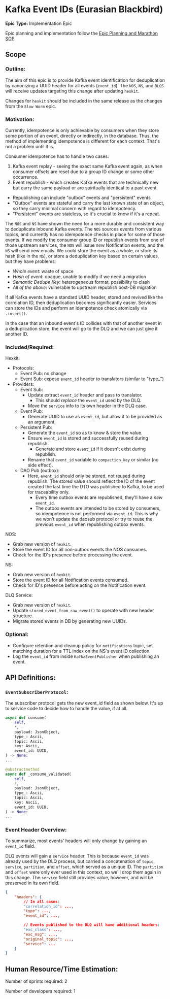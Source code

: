 # Kafka Event IDs (Eurasian Blackbird)
**Epic Type:** Implementation Epic

Epic planning and implementation follow the
[Epic Planning and Marathon SOP](https://docs.ghga-dev.de/main/sops/sop001_epic_planning.html).


## Scope
### Outline:
The aim of this epic is to provide Kafka event identification for deduplication by
canonizing a UUID header for all events (`event_id`). The `NOS`, `NS`, and `DLQS` will
receive updates targeting this change after updating `hexkit`.

Changes for `hexkit` should be included in the same release as the changes from the
`Slow Worm` epic.

### Motivation:
Currently, idempotence is only achievable
by consumers when they store some portion of an event, directly or indirectly,
in the database. Thus, the method of implementing idempotence is different for each
context. That's not a problem until it is.

Consumer idempotence has to handle two cases:
1. Kafka event replay - seeing the exact same Kafka event again, as when consumer offsets are reset due to a group ID change or some other occurrence.
2. Event republish - which creates Kafka events that are technically new but carry
the same payload or are spiritually identical to a past event.
- Republishing can include "outbox" events and "persistent" events
- "Outbox" events are stateful and carry the last known state of an object, so they
  carry minimal concern with regard to idempotency.
- "Persistent" events are stateless, so it's crucial to know if it's a repeat.

The `NOS` and `NS` have shown the need
for a more durable and consistent way to deduplicate inbound Kafka events. The `NOS`
sources events from various topics, and currently has no idempotence checks in place
for some of those events. If we modify the consumer group ID or republish events from
one of those upstream services, the `NOS` will issue *new* Notification events, and
the `NS` will send new emails. We could store the event as a whole, or store its hash
(like in the `NS`), or store a deduplication key based on certain values, but they
have problems:
- *Whole event*: waste of space
- *Hash of event*: opaque, unable to modify if we need a migration
- *Semantic Dedupe Key*: heterogeneous format, possibility to clash
- *All of the above*: vulnerable to upstream republish post-DB migration

If all Kafka events have a standard UUID header, stored and revived like the
correlation ID, then deduplication becomes significantly easier. Services can store
the IDs and perform an idempotence check atomically via `.insert()`.

In the case that an inbound event's ID collides with that of another event in a
deduplication store, the event will go to the DLQ and we can just give it another ID.

### Included/Required:
Hexkit:
- Protocols:
  - Event Pub: no change
  - Event Sub: expose `event_id` header to translators (similar to "type_")
- Providers:
  - Event Sub: 
    - Update extract `event_id` header and pass to translator.
      - This should *replace* the `event_id` used by the DLQ.
    - Move the `service` info to its own header in the DLQ case.
  - Event Pub:
    - Generate UUID to use as `event_id`, but allow it to be provided as an argument.
  - Persistent Pub:
    - Generate the `event_id` so as to know & store the value.
    - Ensure `event_id` is stored and successfully reused during republish.
      - Generate and store `event_id` if it doesn't exist during republish.
    - Rename that `event_id` variable to `compaction_key` or similar (no side effect).
  - DAO Pub (outbox):
    - Here, `event_id` should only be stored, not reused during republish. The stored
      value should reflect the ID of the event created the last time the DTO was 
      published to Kafka, to be used for traceability only.
      - Every time outbox events are republished, they'll have a *new* `event_id`.
      - The outbox events are intended to be stored by consumers, so idempotence
        is not performed via `event_id`. This is why we won't update the daosub
        protocol or try to reuse the previous `event_id` when republishing outbox
        events.

NOS:
- Grab new version of `hexkit`.
- Store the event ID for all non-outbox events the NOS consumes.
- Check for the ID's presence before processing the event.

NS:
- Grab new version of `hexkit`.
- Store the event ID for all Notification events consumed.
- Check for ID's presence before acting on the Notification event.

DLQ Service:
- Grab new version of `hexkit`.
- Update `stored_event_from_raw_event()` to operate with new header structure.
- Migrate stored events in DB by generating new UUIDs.


### Optional:
- Configure retention and cleanup policy for `notifications` topic, set matching 
  duration for a TTL index on the NS's event ID collection.
- Log the `event_id` from inside `KafkaEventPublisher` when publishing an event.


## API Definitions:

### `EventSubscriberProtocol`:

The subscriber protocol gets the new event_id field as shown below. It's up to service
code to decide how to handle the value, if at all.

```python
async def consume(
    self,
    *,
    payload: JsonObject,
    type_: Ascii,
    topic: Ascii,
    key: Ascii,
    event_id: UUID,
) -> None:
...

@abstractmethod
async def _consume_validated(
    self,
    *,
    payload: JsonObject,
    type_: Ascii,
    topic: Ascii,
    key: Ascii,
    event_id: UUID,
) -> None:
...
```


### Event Header Overview:

To summarize, most events' headers will only change by gaining an `event_id` field.

DLQ events will gain a `service` header. This is because `event_id` was already used
by the DLQ process, but carried a concatenation of `topic`, `service`, `partition`, and
`offset`, which served as a unique ID. The `partition` and `offset` were only ever used
in this context, so we'll drop them again in this change. The `service` field still
provides value, however, and will be preserved in its own field.

```json
{
    "headers": {
        // In all cases:
        "correlation_id": ...,
        "type": ..., 
        "event_id": ...,

        // Events published to the DLQ will have additional headers:
        "exc_class": ...,
        "exc_msg": ...,
        "original_topic": ...,
        "service": ...
    }
}
```


## Human Resource/Time Estimation:

Number of sprints required: 2

Number of developers required: 1
